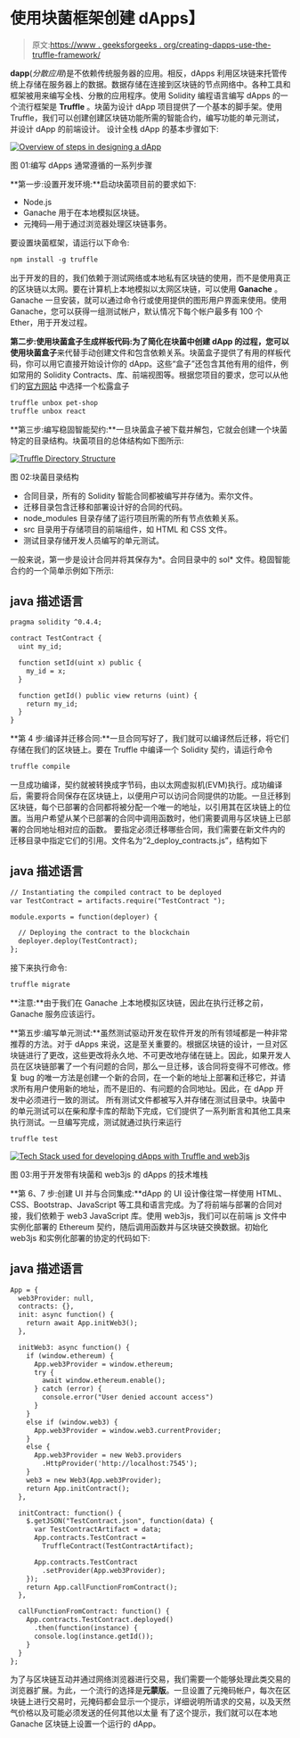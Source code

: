 # 使用块菌框架创建 dApps】

> 原文:[https://www . geeksforgeeks . org/creating-dapps-use-the-truffle-framework/](https://www.geeksforgeeks.org/creating-dapps-using-the-truffle-framework/)

**dapp**(*分散应用*)是不依赖传统服务器的应用。相反，dApps 利用区块链来托管传统上存储在服务器上的数据。数据存储在连接到区块链的节点网络中。各种工具和框架被用来编写全栈、分散的应用程序。使用 Solidity 编程语言编写 dApps 的一个流行框架是 **Truffle** 。块菌为设计 dApp 项目提供了一个基本的脚手架。使用 Truffle，我们可以创建创建区块链功能所需的智能合约，编写功能的单元测试，并设计 dApp 的前端设计。
设计全栈 dApp 的基本步骤如下:

[![Overview of steps in designing a dApp](img/5c42c015afbee43dab8e67f0639dacd6.png)](https://media.geeksforgeeks.org/wp-content/uploads/20200619204816/dapp-process.png)

图 01:编写 dApps 通常遵循的一系列步骤

**第一步:设置开发环境:**启动块菌项目前的要求如下:

*   Node.js
*   Ganache 用于在本地模拟区块链。
*   元掩码—用于通过浏览器处理区块链事务。

要设置块菌框架，请运行以下命令:

```html
npm install -g truffle

```

出于开发的目的，我们依赖于测试网络或本地私有区块链的使用，而不是使用真正的区块链以太网。要在计算机上本地模拟以太网区块链，可以使用 **Ganache** 。Ganache 一旦安装，就可以通过命令行或使用提供的图形用户界面来使用。使用 Ganache，您可以获得一组测试帐户，默认情况下每个帐户最多有 100 个 Ether，用于开发过程。

**第二步:使用块菌盒子生成样板代码:**为了简化在块菌中创建 dApp 的过程，您可以使用**块菌盒子**来代替手动创建文件和包含依赖关系。块菌盒子提供了有用的样板代码，你可以用它直接开始设计你的 dApp。这些“盒子”还包含其他有用的组件，例如常用的 Solidity Contracts、库、前端视图等。根据您项目的要求，您可以从他们的[官方网站](https://www.trufflesuite.com/boxes)
中选择一个松露盒子

```html
truffle unbox pet-shop
truffle unbox react

```

**第三步:编写稳固智能契约:**一旦块菌盒子被下载并解包，它就会创建一个块菌特定的目录结构。块菌项目的总体结构如下图所示:

[![Truffle Directory Structure](img/8cc866020c208c2bd2dfa8888b63ba86.png)](https://media.geeksforgeeks.org/wp-content/uploads/20200619210658/Truffle-Directory-Structure1.png)

图 02:块菌目录结构

*   合同目录，所有的 Solidity 智能合同都被编写并存储为。索尔文件。
*   迁移目录包含迁移和部署设计好的合同的代码。
*   node_modules 目录存储了运行项目所需的所有节点依赖关系。
*   src 目录用于存储项目的前端组件，如 HTML 和 CSS 文件。
*   测试目录存储开发人员编写的单元测试。

一般来说，第一步是设计合同并将其保存为*。合同目录中的 sol* 文件。稳固智能合约的一个简单示例如下所示:

## java 描述语言

```html
pragma solidity ^0.4.4;

contract TestContract {
  uint my_id;

  function setId(uint x) public {
    my_id = x;
  }

  function getId() public view returns (uint) {
    return my_id;
  }
}
```

**第 4 步:编译并迁移合同:**一旦合同写好了，我们就可以编译然后迁移，将它们存储在我们的区块链上。要在 Truffle 中编译一个 Solidity 契约，请运行命令

```html
truffle compile

```

一旦成功编译，契约就被转换成字节码，由以太网虚拟机(EVM)执行。成功编译后，需要将合同保存在区块链上，以便用户可以访问合同提供的功能。一旦迁移到区块链，每个已部署的合同都将被分配一个唯一的地址，以引用其在区块链上的位置。当用户希望从某个已部署的合同中调用函数时，他们需要调用与区块链上已部署的合同地址相对应的函数。
要指定必须迁移哪些合同，我们需要在新文件内的迁移目录中指定它们的引用。文件名为“2_deploy_contracts.js”，结构如下

## java 描述语言

```html
// Instantiating the compiled contract to be deployed
var TestContract = artifacts.require("TestContract ");

module.exports = function(deployer) {

  // Deploying the contract to the blockchain
  deployer.deploy(TestContract);
};
```

接下来执行命令:

```html
truffle migrate

```

**注意:**由于我们在 Ganache 上本地模拟区块链，因此在执行迁移之前，Ganache 服务应该运行。

**第五步:编写单元测试:**虽然测试驱动开发在软件开发的所有领域都是一种非常推荐的方法。对于 dApps 来说，这是至关重要的。根据区块链的设计，一旦对区块链进行了更改，这些更改将永久地、不可更改地存储在链上。因此，如果开发人员在区块链部署了一个有问题的合同，那么一旦迁移，该合同将变得不可修改。修复 bug 的唯一方法是创建一个新的合同，在一个新的地址上部署和迁移它，并请求所有用户使用新的地址，而不是旧的、有问题的合同地址。因此，在 dApp 开发中必须进行一致的测试。
所有测试文件都被写入并存储在测试目录中。块菌中的单元测试可以在柴和摩卡库的帮助下完成，它们提供了一系列断言和其他工具来执行测试。一旦编写完成，测试就通过执行来运行

```html
truffle test

```

[![Tech Stack used for developing dApps with Truffle and web3js](img/945f20e2227e0d64fb878f01a70c4546.png)](https://media.geeksforgeeks.org/wp-content/uploads/20200619214524/Tech-Stack-used-for-developing-dApps.png)

图 03:用于开发带有块菌和 web3js 的 dApps 的技术堆栈

**第 6、7 步:创建 UI 并与合同集成:**dApp 的 UI 设计像往常一样使用 HTML、CSS、Bootstrap、JavaScript 等工具和语言完成。为了将前端与部署的合同对接，我们依赖于 web3 JavaScript 库。使用 web3js，我们可以在前端 js 文件中实例化部署的 Ethereum 契约，随后调用函数并与区块链交换数据。初始化 web3js 和实例化部署的协定的代码如下:

## java 描述语言

```html
App = {
  web3Provider: null,
  contracts: {},
  init: async function() {
    return await App.initWeb3();
  },

  initWeb3: async function() {
    if (window.ethereum) {
      App.web3Provider = window.ethereum;
      try {
        await window.ethereum.enable();
      } catch (error) {
        console.error("User denied account access")
      }
    }
    else if (window.web3) {
      App.web3Provider = window.web3.currentProvider;
    }
    else {
      App.web3Provider = new Web3.providers
        .HttpProvider('http://localhost:7545');
    }
    web3 = new Web3(App.web3Provider);
    return App.initContract();
  },

  initContract: function() {
    $.getJSON("TestContract.json", function(data) {
      var TestContractArtifact = data;
      App.contracts.TestContract = 
        TruffleContract(TestContractArtifact);

      App.contracts.TestContract
        .setProvider(App.web3Provider);
    });
    return App.callFunctionFromContract();
  },

  callFunctionFromContract: function() {
    App.contracts.TestContract.deployed()
      .then(function(instance) {
      console.log(instance.getId());
    }
  }
};
```

为了与区块链互动并通过网络浏览器进行交易，我们需要一个能够处理此类交易的浏览器扩展。为此，一个流行的选择是**元蒙版**。一旦设置了元掩码帐户，每次在区块链上进行交易时，元掩码都会显示一个提示，详细说明所请求的交易，以及天然气价格以及可能必须发送的任何其他以太量
有了这个提示，我们就可以在本地 Ganache 区块链上设置一个运行的 dApp。